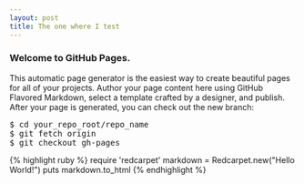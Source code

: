 ```yaml
---
layout: post
title: The one where I test
---
```


### Welcome to GitHub Pages.
This automatic page generator is the easiest way to create beautiful pages for all of your projects. Author your page content here using GitHub Flavored Markdown, select a template crafted by a designer, and publish. After your page is generated, you can check out the new branch:

<pre>
$ cd your_repo_root/repo_name
$ git fetch origin
$ git checkout gh-pages
</pre>

{% highlight ruby %}
require 'redcarpet'
markdown = Redcarpet.new("Hello World!")
puts markdown.to_html
{% endhighlight %}

